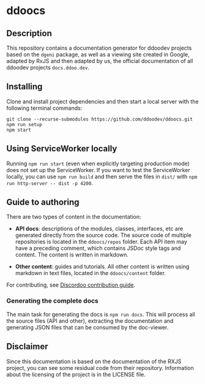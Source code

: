 # ddoocs

## Description

This repository contains a documentation generator for ddoodev projects based on the `dgeni` 
package, as well as a viewing site created in Google, adapted by RxJS and then adapted by us,
the official documentation of all ddoodev projects `docs.ddoo.dev`.

## Installing

Clone and install project dependencies and then start a local server with the following terminal commands:

```
git clone --recurse-submodules https://github.com/ddoodev/ddoocs.git
npm run setup
npm start
```

## Using ServiceWorker locally

Running `npm run start` (even when explicitly targeting production mode) does not set up the
ServiceWorker. If you want to test the ServiceWorker locally, you can use `npm run build` and then
serve the files in `dist/` with `npm run http-server -- dist -p 4200`.

## Guide to authoring

There are two types of content in the documentation:

- **API docs**: descriptions of the modules, classes, interfaces, etc are generated directly from the source code.
  The source code of multiple repositories is located in the `ddoocs/repos` folder.
  Each API item may have a preceding comment, which contains JSDoc style tags and content.
  The content is written in markdown.

- **Other content**: guides and tutorials.
  All other content is written using markdown in text files, located in the `ddoocs/content` folder.

For contributing, see [Discordoo contribution guide](https://github.com/ddoodev/discordoo/blob/develop/CONTRIBUTING.md).

### Generating the complete docs

The main task for generating the docs is `npm run docs`. This will process all the source files (API and other),
extracting the documentation and generating JSON files that can be consumed by the doc-viewer.

## Disclaimer
Since this documentation is based on the documentation of the RXJS project, you can see some residual code from their repository. 
Information about the licensing of the project is in the LICENSE file.
